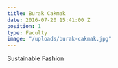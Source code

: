 ```yaml
---
title: Burak Cakmak
date: 2016-07-20 15:41:00 Z
position: 1
type: Faculty
image: "/uploads/burak-cakmak.jpg"
---
```


Sustainable Fashion
